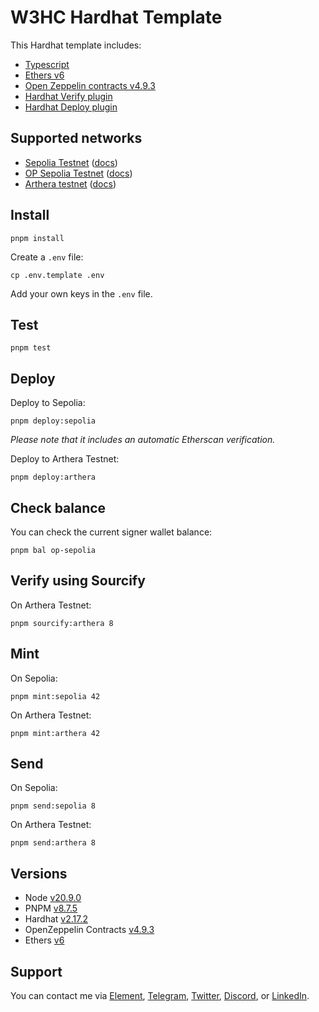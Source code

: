 # W3HC Hardhat Template

This Hardhat template includes:

-   [Typescript](https://www.typescriptlang.org/)
-   [Ethers v6](https://docs.ethers.org/v6/)
-   [Open Zeppelin contracts v4.9.3](https://github.com/OpenZeppelin/openzeppelin-contracts/tree/release-v4.9)
-   [Hardhat Verify plugin](https://hardhat.org/hardhat-runner/plugins/nomicfoundation-hardhat-verify)
-   [Hardhat Deploy plugin](https://github.com/wighawag/hardhat-deploy)

## Supported networks

-   [Sepolia Testnet](https://chainlist.org/chain/11155111) ([docs](https://ethereum.org/nb/developers/docs/networks/#sepolia))
-   [OP Sepolia Testnet](https://chainlist.org/chain/11155420) ([docs](https://docs.optimism.io/chain/networks#op-sepolia))
-   [Arthera testnet](https://chainlist.org/chain/10243) ([docs](https://docs.arthera.net/build/networks#arthera-testnet))

## Install

```
pnpm install
```

Create a `.env` file:

```
cp .env.template .env
```

Add your own keys in the `.env` file.

## Test

```
pnpm test
```

## Deploy

Deploy to Sepolia:

```
pnpm deploy:sepolia
```

_Please note that it includes an automatic Etherscan verification._

Deploy to Arthera Testnet:

```
pnpm deploy:arthera
```

## Check balance

You can check the current signer wallet balance:

```
pnpm bal op-sepolia
```

## Verify using Sourcify

On Arthera Testnet:

```
pnpm sourcify:arthera 8
```

## Mint

On Sepolia:

```
pnpm mint:sepolia 42
```

On Arthera Testnet:

```
pnpm mint:arthera 42
```

## Send

On Sepolia:

```
pnpm send:sepolia 8
```

On Arthera Testnet:

```
pnpm send:arthera 8
```

## Versions

-   Node [v20.9.0](https://nodejs.org/uk/blog/release/v20.9.0/)
-   PNPM [v8.7.5](https://pnpm.io/pnpm-vs-npm)
-   Hardhat [v2.17.2](https://github.com/NomicFoundation/hardhat/releases/tag/hardhat%402.17.2)
-   OpenZeppelin Contracts [v4.9.3](https://github.com/OpenZeppelin/openzeppelin-contracts/releases/tag/v4.9.3)
-   Ethers [v6](https://docs.ethers.org/v6/)

## Support

You can contact me via [Element](https://matrix.to/#/@julienbrg:matrix.org), [Telegram](https://t.me/julienbrg), [Twitter](https://twitter.com/julienbrg), [Discord](https://discordapp.com/users/julienbrg), or [LinkedIn](https://www.linkedin.com/in/julienberanger/).
